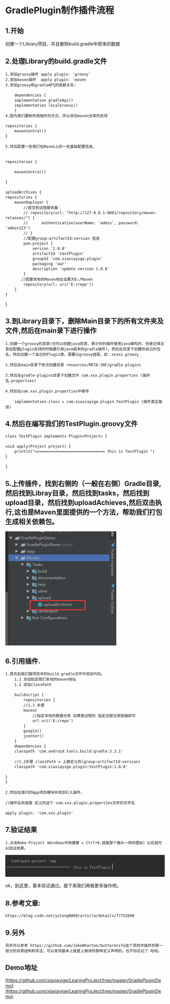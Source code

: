 # GradlePlugin制作插件流程
 
## 1.开始 

创建一个Library项目，并且删除build.gradle中原来的数据

## 2.处理Library的build.gradle文件 

	1.添加groovy插件 apply plugin: 'groovy'
	2.添加maven插件  apply plugin: 'maven
	3.添加groovy和gradleAPI的依赖关系:

		dependencies {
	    implementation gradleApi()
	    implementation localGroovy()
		}
	4.因为我们要制作成插件的方式，所以添加maven仓库的支持

	repositories {
    	mavenCentral()
	}
	
	5.然后配置一些我们在Maven上的一些基础配置信息。


	repositories {
    
		mavenCentral()
	
	}

	uploadArchives {
    repositories {
        mavenDeployer {
            //提交到远程服务器：
            // repository(url: "http://127.0.0.1:8081/repository/maven-releases/") {
            //      authentication(userName: 'admin', password: 'admin123')
            // }
           	//配置group:artifactId:version 信息
            pom.project {
                version '1.0.0'
                artifactId 'testPlugin'
                groupId 'com.xiaxiayige.plugin'
                packaging 'aar'
                description 'update version 1.0.0'
            }
 		   //配置本地的Maven地址设置为E:/Maven
            repository(url: uri('E:/repo'))
        }
    }
}		

## 3.到Library目录下，删除Main目录下的所有文件夹及文件,然后在main录下进行操作

	1.创建一个groovy的目录(也可以创建java目录，表示你的插件使用java编写的，但是记得注意在配置plugin支持的时候要引用java版本的gradle插件)，然后在目录下创建你自己的包名，然后创建一个自己的Plugin类，需要以groovy结尾，如：xxxxx.groovy
	
	2.然后在main目录下依次创建目录 resources/META-INF/gradle-plugins

	3.然后在gradle-plugins目录下创建文件 com.xxx.plugin.properties (插件名.properties)
	
	4.然后在com.xxx.plugin.properties中填写
		
		implementation-class = com.xiaxiayige.plugin.TestPlugin (插件类全路径)

## 4.然后在编写我们的TestPlugin.groovy文件

	class TestPlugin implements Plugin<Project> {

    void apply(Project project) {
        println("==============================> this is TestPlugin ")
    }

	}

## 5.上传插件，找到右侧的（一般在右侧）Gradle目录,然后找到Libray目录，然后找到tasks，然后找到	upload目录，然后找到uploadAchieves,然后双击执行,这也是Maven里面提供的一个方法，帮助我们打包生成相关依赖包。

![](https://raw.githubusercontent.com/xiaxiayige/LearingProJect/master/img/aidl_7.png)

## 6.引用插件.
	
	1.首先到我们跟项目中的build.gradle文件中添加代码。
		1.1 添加指定我们本地的maven地址
		1.2 添加classPath

		buildscript {
    		repositories {
			//1.1 步骤
	        maven{
                //指定本地的数据仓库 如果是远程的 指定远程仓库链接即可
	            url uri('E:/repo')
	        }
	        google()
	        jcenter()
    	}
    	dependencies {
        classpath 'com.android.tools.build:gradle:3.3.1'

		//1.2步骤 classPath = 上面定义的(group:artifactId:version)
        classpath 'com.xiaxiayige.plugin:testPlugin:1.0.0'
        
    }
	}
	
	2.然后在我们的App项目模块中添加引入插件。

	//插件名称就是 定义的这个 com.xxx.plugin.properties文件的文件名
	
	apply plugin: 'com.xxx.plugin'

## 7.验证结果
	
	1.点击Make-Project（Windows中快捷键 = Ctrl+9,就是那个榔头一样的图标）以后就可以验证结果。

![](https://raw.githubusercontent.com/xiaxiayige/LearingProJect/master/img/aidl_6.png)

ok，到这里，基本验证通过。接下来我们再做更多操作吧。


## 8.参考文章:

	https://blog.csdn.net/yulong0809/article/details/77752098

## 9.另外

	另外可以参考 https://github.com/JakeWharton/butterknife这个项目中插件的那一部分的目录结构和写法，可以发现基本上就是上面讲的那样定义声明的。也不怕忘记了 哈哈。

## Demo地址

[https://github.com/xiaxiayige/LearingProJect/tree/master/GradlePluginDemo](https://github.com/xiaxiayige/LearingProJect/tree/master/GradlePluginDemo)
